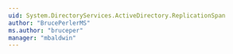 ```yaml
---
uid: System.DirectoryServices.ActiveDirectory.ReplicationSpan
author: "BrucePerlerMS"
ms.author: "bruceper"
manager: "mbaldwin"
---
```

